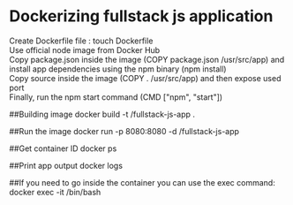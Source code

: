 # Dockerizing fullstack js application

Create Dockerfile file : touch Dockerfile  
Use official node image from Docker Hub  
Copy package.json inside the image (COPY package.json /usr/src/app) and install app dependencies using the npm binary (npm install)  
Copy source inside the image (COPY . /usr/src/app) and then expose used port  
Finally, run the npm start command (CMD ["npm", "start"])

##Building image
docker build -t <your username>/fullstack-js-app .

##Run the image
docker run -p 8080:8080 -d <your username>/fullstack-js-app

##Get container ID
docker ps

##Print app output
docker logs <container id>

##If you need to go inside the container you can use the exec command:
docker exec -it <container id> /bin/bash
